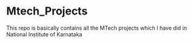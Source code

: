 # Mtech_Projects
This repo is basically contains all the MTech  projects which I have did in National Institute of Karnataka
